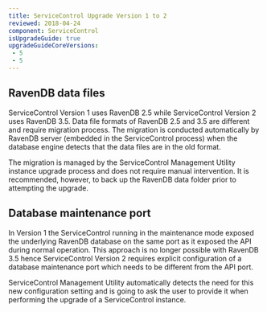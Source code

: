 ```yaml
---
title: ServiceControl Upgrade Version 1 to 2
reviewed: 2018-04-24
component: ServiceControl
isUpgradeGuide: true
upgradeGuideCoreVersions:
 - 5
 - 5
---
```



## RavenDB data files

ServiceControl Version 1 uses RavenDB 2.5 while ServiceControl Version 2 uses RavenDB 3.5. Data file formats of RavenDB 2.5 and 3.5 are different and require migration process. The migration is conducted automatically by RavenDB server (embedded in the ServiceControl process) when the database engine detects that the data files are in the old format.

The migration is managed by the ServiceControl Management Utility instance upgrade process and does not require manual intervention. It is recommended, however, to back up the RavenDB data folder prior to attempting the upgrade.


## Database maintenance port

In Version 1 the ServiceControl running in the maintenance mode exposed the underlying RavenDB database on the same port as it exposed the API during normal operation. This approach is no longer possible with RavenDB 3.5 hence ServiceControl Version 2 requires explicit configuration of a database maintenance port which needs to be different from the API port.

ServiceControl Management Utility automatically detects the need for this new configuration setting and is going to ask the user to provide it when performing the upgrade of a ServiceControl instance.